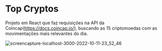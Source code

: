 # Top Cryptos

Projeto em React que faz requisições na API da Coincap(https://docs.coincap.io/), buscando as 15 criptomoedas com as movimentações mais relevantes do dia.

![screencapture-localhost-3000-2022-10-11-23_52_46](https://user-images.githubusercontent.com/16282738/195238927-8bf3cb3b-1bab-49f7-9771-7b17a66b5daf.png)
